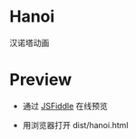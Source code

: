 # Hanoi

汉诺塔动画

# Preview

- 通过 [JSFiddle](https://jsfiddle.net/liwakin/0qs7hdtz/4/) 在线预览

- 用浏览器打开 dist/hanoi.html
